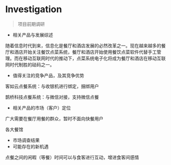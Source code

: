 # Investigation

> 项目前期调研

- 相关产品与发展综述

​        随着信息时代到来，信息化是餐厅和酒店发展的必然改革之一。现在越来越多的餐厅和酒店开始关注餐饮点菜系统，餐厅和酒店开始使用餐饮点菜软件代替手工管理。而在移动互联网时代的推动下，点菜系统电子化将成为餐厅和酒店在移动互联网时代制胜的砝码之一。

- 值得关注的竞争产品，及其竞争优势

客如云点餐系统：与收银机进行绑定，捆绑用户

鹊桥科技点餐系统：与微信对接，支持微信点餐

- 相关产品的市场（客户）定位

广大需要在餐厅用餐的群众，暂时不面向快餐用户

各大餐馆

- 市场调查结果
- 可能存在的新机遇

点餐之间的闲暇（等餐）时间可以与食客进行互动，增进食客间感情

